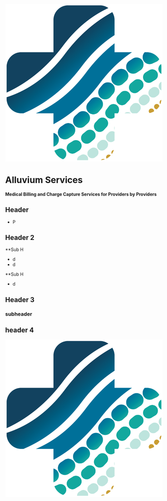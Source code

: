 ![logo](/Alluvium-Services-Plus.png)
# Alluvium Services

####  Medical Billing and Charge Capture Services for Providers by Providers

## Header
- P

## Header 2
**Sub H
- d
- d

**Sub H
- d

## Header 3
### subheader



## header 4

![logo](/Alluvium-Services-Plus.png)
